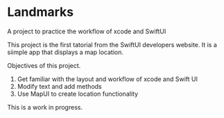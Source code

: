 # Landmarks
A project to practice the workflow of xcode and SwiftUI

This project is the first tatorial from the SwiftUI developers website. It is a siimple app that displays a map location.

Objectives of this project.

1. Get familiar with the layout and workflow of xcode and Swift UI
2. Modify text and add methods
3. Use MapUI to create location functionality

This is a work in progress.
